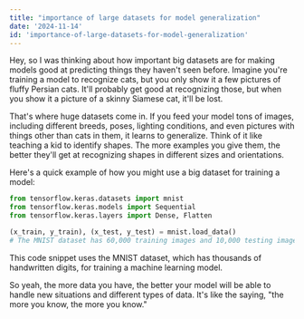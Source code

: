 ```yaml
---
title: "importance of large datasets for model generalization"
date: '2024-11-14'
id: 'importance-of-large-datasets-for-model-generalization'
---
```


Hey, so I was thinking about how important big datasets are for making models good at predicting things they haven't seen before. Imagine you're training a model to recognize cats, but you only show it a few pictures of fluffy Persian cats.  It'll probably get good at recognizing those, but when you show it a picture of a skinny Siamese cat, it'll be lost.  

That's where huge datasets come in. If you feed your model tons of images, including different breeds, poses, lighting conditions, and even pictures with things other than cats in them, it learns to generalize.  Think of it like teaching a kid to identify shapes. The more examples you give them, the better they'll get at recognizing shapes in different sizes and orientations.

Here's a quick example of how you might use a big dataset for training a model:

```python
from tensorflow.keras.datasets import mnist
from tensorflow.keras.models import Sequential
from tensorflow.keras.layers import Dense, Flatten

(x_train, y_train), (x_test, y_test) = mnist.load_data()
# The MNIST dataset has 60,000 training images and 10,000 testing images
```

This code snippet uses the MNIST dataset, which has thousands of handwritten digits, for training a machine learning model. 

So yeah, the more data you have, the better your model will be able to handle new situations and different types of data. It's like the saying, "the more you know, the more you know."
